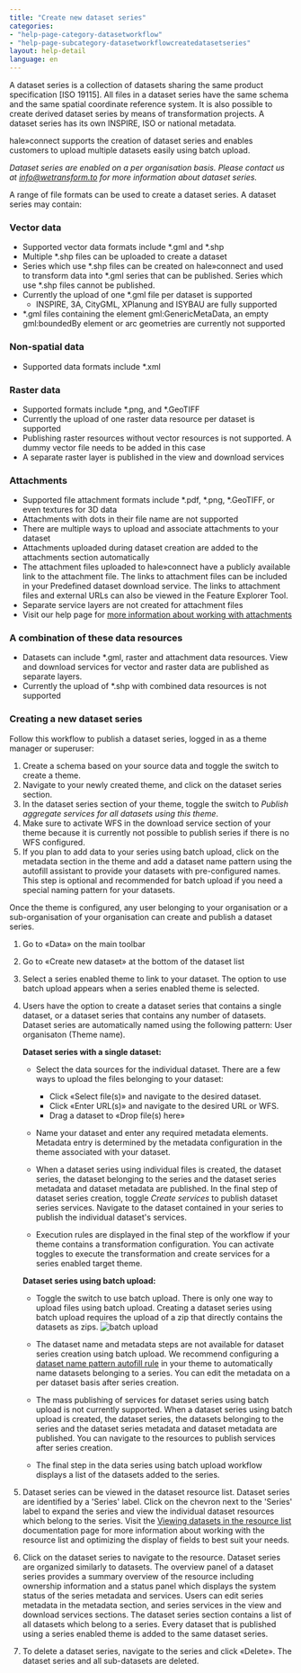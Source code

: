 ```yaml
---
title: "Create new dataset series"
categories:
- "help-page-category-datasetworkflow"
- "help-page-subcategory-datasetworkflowcreatedatasetseries"
layout: help-detail
language: en
---
```



A dataset series is a collection of datasets sharing the same product specification [ISO 19115]. All files in a dataset series have the same schema and the same spatial coordinate reference system. It is also possible to create derived dataset series by means of transformation projects. A dataset series has its own INSPIRE, ISO or national metadata.

hale»connect supports the creation of dataset series and enables customers to upload multiple datasets easily using batch upload.

*Dataset series are enabled on a per organisation basis. Please contact us at info@wetransform.to for more information about dataset series.*

A range of file formats can be used to create a dataset series. A dataset series may contain:

### Vector data ###
  * Supported vector data formats include \*.gml and \*.shp
  * Multiple \*.shp files can be uploaded to create a dataset
  * Series which use \*.shp files can be created on hale»connect and used to transform data into \*.gml series that can be published. Series which use \*.shp files cannot be published.
  * Currently the upload of one \*.gml file per dataset is supported
    * INSPIRE, 3A, CityGML, XPlanung and ISYBAU are fully supported
  * \*.gml files containing the element gml:GenericMetaData, an empty gml:boundedBy element or arc geometries are currently not supported

### Non-spatial data ###
  * Supported data formats include \*.xml

### Raster data ###
  * Supported formats include \*.png, and \*.GeoTIFF
  * Currently the upload of one raster data resource per dataset is supported
  * Publishing raster resources without vector resources is not supported. A dummy vector file needs to be added in this case
  * A separate raster layer is published in the view and download services

### Attachments ###
  * Supported file attachment formats include \*.pdf, \*.png, \*.GeoTIFF, or even textures for 3D data
  * Attachments with dots in their file name are not supported
  * There are multiple ways to upload and associate attachments to your dataset
  * Attachments uploaded during dataset creation are added to the attachments section automatically
  * The attachment files uploaded to hale»connect have a publicly available link to the attachment file. The links to attachment files can be included in your Predefined dataset download service. The links to attachment files and external URLs can also be viewed in the Feature Explorer Tool.
  * Separate service layers are not created for attachment files
  * Visit our help page for [more information about working with attachments](https://www.wetransform.to/help/en/help-page-category-reference/help-page-subcategory-reference-data/2018/03/10/reference-data-files/)

### A combination of these data resources ###
  * Datasets can include \*.gml, raster and attachment data resources. View and download services for vector and raster data are published as separate layers.
  * Currently the upload of \*.shp with combined data resources is not supported

### **Creating a new dataset series** ###

Follow this workflow to publish a dataset series, logged in as a theme manager or superuser:

1. Create a schema based on your source data and toggle the switch to create a theme.
2. Navigate to your newly created theme, and click on the dataset series section.
3. In the dataset series section of your theme, toggle the switch to *Publish aggregate services for all datasets using this theme*.
4. Make sure to activate WFS in the download service section of your theme because it is currently not possible to publish series if there is no WFS configured.
5. If you plan to add data to your series using batch upload, click on the metadata section in the theme and add a dataset name pattern using the autofill assistant to provide your datasets with pre-configured names. This step is optional and recommended for batch upload if you need a special naming pattern for your datasets.

Once the theme is configured, any user belonging to your organisation or a sub-organisation of your organisation can create and publish a dataset series.

1. Go to &laquo;Data&raquo; on the main toolbar
2. Go to &laquo;Create new dataset&raquo; at the bottom of the dataset list
3. Select a series enabled theme to link to your dataset. The option to use batch upload appears when a series enabled theme is selected.
4. Users have the option to create a dataset series that contains a single dataset, or a dataset series that contains any number of datasets. Dataset series are automatically named using the following pattern: User organisaton (Theme name).

    **Dataset series with a single dataset:**  
      * Select the data sources for the individual dataset. There are a few ways to upload the files belonging to your dataset:
        *	Click &laquo;Select file(s)&raquo; and navigate to the desired dataset.
        * Click &laquo;Enter URL(s)&raquo; and navigate to the desired URL or WFS.
        * Drag a dataset to &laquo;Drop file(s) here&raquo;

      * Name your dataset and enter any required metadata elements. Metadata entry is determined by the metadata configuration in the theme associated with your dataset.

      * When a dataset series using individual files is created, the dataset series, the dataset belonging to the series and the dataset series metadata and dataset metadata are published. In the final step of dataset series creation, toggle *Create services* to publish dataset series services. Navigate to the dataset contained in your series to publish the individual dataset's services.

      * Execution rules are displayed in the final step of the workflow if your theme contains a transformation configuration. You can activate toggles to execute the transformation and create services for a series enabled target theme.

    **Dataset series using batch upload:**
      * Toggle the switch to use batch upload. There is only one way to upload files using batch upload. Creating a dataset series using batch upload requires the upload of a zip that directly contains the datasets as zips. <img src="/images/help/en/batch_upload.png" alt="batch upload" title="Dataset series using batch upload" class="img-responsive img-inline-help"/>

      * The dataset name and metadata steps are not available for dataset series creation using batch upload. We recommend configuring a [dataset name pattern autofill rule](https://www.wetransform.to/help/en/help-page-category-setup-haleconnect/help-page-subcategory-setup-haleconnect-thememetadata/2015/02/10/theme-edit-metadata/) in your theme to automatically name datasets belonging to a series. You can edit the metadata on a per dataset basis after series creation.

      * The mass publishing of services for dataset series using batch upload is not currently supported. When a dataset series using batch upload is created, the dataset series, the datasets belonging to the series and the dataset series metadata and dataset metadata are published. You can navigate to the resources to publish services after series creation.

      * The final step in the data series using batch upload workflow displays a list of the datasets added to the series.

 5. Dataset series can be viewed in the dataset resource list. Dataset series are identified by a 'Series' label. Click on the chevron next to the 'Series' label to expand the series and view the individual dataset resources which belong to the series. Visit the [Viewing datasets in the resource list](https://www.wetransform.to/help/en/help-page-category-datasetworkflow/help-page-subcategory-datasetworkflowcreatedataset/2015/01/08/viewing-resource-list/) documentation page for more information about working with the resource list and optimizing the display of fields to best suit your needs.

6. Click on the dataset series to navigate to the resource. Dataset series are organized similarly to datasets. The overview panel of a dataset series provides a summary overview of the resource including ownership information and a status panel which displays the system status of the series metadata and services. Users can edit series metadata in the metadata section, and series services in the view and download services sections. The dataset series section contains a list of all datasets which belong to a series. Every dataset that is published using a series enabled theme is added to the same dataset series.

7. To delete a dataset series, navigate to the series and click &laquo;Delete&raquo;. The dataset series and all sub-datasets are deleted.
